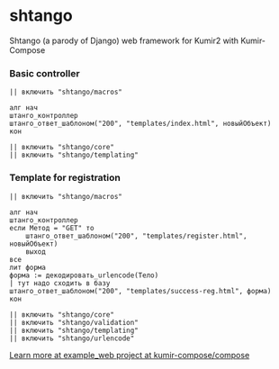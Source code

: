 # shtango
Shtango (a parody of Django) web framework for Kumir2 with Kumir-Compose


### Basic controller

```1с
|| включить "shtango/macros"

алг нач
штанго_контроллер
штанго_ответ_шаблоном("200", "templates/index.html", новыйОбъект)
кон

|| включить "shtango/core"
|| включить "shtango/templating"
```

### Template for registration

```1с
|| включить "shtango/macros"

алг нач
штанго_контроллер
если Метод = "GET" то
    штанго_ответ_шаблоном("200", "templates/register.html", новыйОбъект)
    выход
все
лит форма
форма := декодировать_urlencode(Тело)
| тут надо сходить в базу
штанго_ответ_шаблоном("200", "templates/success-reg.html", форма)
кон

|| включить "shtango/core"
|| включить "shtango/validation"
|| включить "shtango/templating"
|| включить "shtango/urlencode"
```

[Learn more at example_web project at kumir-compose/compose](https://github.com/kumir-compose/compose)
